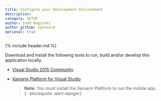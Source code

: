 ```yaml
---
title: Configure your Development Environment
description: 
category: SETUP
author: Todd Baginski
author_github: syntaxc4
optional: true
---
```


{% include header.md %}

Download and install the following tools to run, build and/or develop this application locally.

- [Visual Studio 2015 Community](https://go.microsoft.com/fwlink/?LinkId=691978&clcid=0x409)
- [Xamarin Platform for Visual Studio](https://xamarin.com/platform) 

  > **Note:** You must install the Xamarin Platform to run the mobile app.
  {: .blockquote .alert-danger}